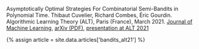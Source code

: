 Asymptotically Optimal Strategies For Combinatorial Semi-Bandits in Polynomial Time. Thibaut Cuvelier, Richard Combes, Éric Gourdin. Algorithmic Learning Theory (ALT), Paris (France), March 2021. [Journal of Machine Learning](http://proceedings.mlr.press/v132/cuvelier21a.html), [arXiv (PDF)](https://arxiv.org/abs/2102.07254), [presentation at ALT 2021](https://www.youtube.com/watch?v=Q9b1zIkqlew)

{% assign article = site.data.articles['bandits_alt21'] %}
